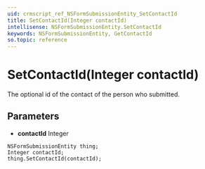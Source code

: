 ```yaml
---
uid: crmscript_ref_NSFormSubmissionEntity_SetContactId
title: SetContactId(Integer contactId)
intellisense: NSFormSubmissionEntity.SetContactId
keywords: NSFormSubmissionEntity, GetContactId
so.topic: reference
---
```


# SetContactId(Integer contactId)

The optional id of the contact of the person who submitted.

## Parameters

* **contactId** Integer

```crmscript
NSFormSubmissionEntity thing;
Integer contactId;
thing.SetContactId(contactId);
```

